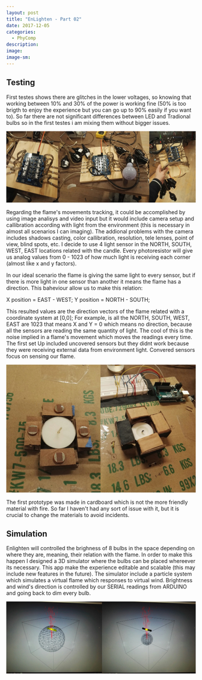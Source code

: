 ```yaml
---
layout: post
title: "EnLighten - Part 02"
date: 2017-12-05
categories: 
  - PhyComp
description: 
image: 
image-sm:
---
```


## Testing

First testes shows there are glitches in the lower voltages, so knowing that working between 10% and 30% of the power is working fine (50% is too brigth to enjoy the experience but you can go up to 90% easily if you want to). So far there are not significant differences between LED and Tradional bulbs so in the first testes i am mixing them without bigger issues.

![Enlighten](/assets/8channel.jpeg)

Regarding the flame's movements tracking, it could be accomplished by using image analisys and video input but it would include camera setup and callibration according with light from the environment (this is necessary in almost all scenarios I can imaging). The addional problems with the camera includes shadows casting, color callibration, resolution, tele lenses, point of view, blind spots, etc. I decide to use 4 light sensor in the NORTH, SOUTH, WEST, EAST locations related with the candle. Every photoresistor will give us analog values from 0 - 1023 of how much light is receiving each corner (almost like x and y factors).

In our ideal scenario the flame is giving the same light to every sensor, but if there is more light in one sensor than another it means the flame has a direction. This baheviour allow us to make this relation:

X position = EAST - WEST;
Y position = NORTH - SOUTH;

This resulted values are the direction vectors of the flame related with a coordinate system at [0,0];
For example, is all the NORTH, SOUTH, WEST, EAST are 1023 that means X and Y = 0 which means no direction, because all the sensors are reading the same quantity of light. The cool of this is the noise implied in a flame's movement which moves the readings every time.
The first set Up included uncovered sensors but they didnt work because they were receiving external data from environment light. Convered sensors focus on sensing our flame.

![Enlighten](/assets/photoresistors.jpeg)

The first prototype was made in cardboard which is not the more friendly material with fire. So far I haven't had any sort of issue with it, but it is crucial to change the materials to avoid incidents.

## Simulation

Enlighten will controlled the brighness of 8 bulbs in the space depending on where they are, meaning, their relation with the flame. In order to make this happen I designed a 3D simulator where the bulbs can be placed whereever its necessary. This app make the experience editable and scalable (this may include new features in the future). The simulator include a particle system which simulates a virtual flame which responses to virtual wind. Brightness and wind's direction is controlled by our SERIAL readings from ARDUINO and going back to dim every bulb.


![Enlighten](/assets/simulator.jpeg)
